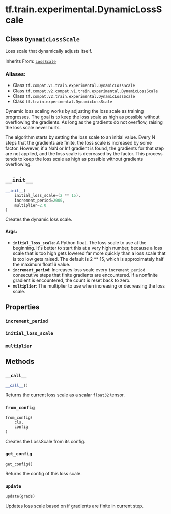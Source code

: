 <div itemscope itemtype="http://developers.google.com/ReferenceObject">
<meta itemprop="name" content="tf.train.experimental.DynamicLossScale" />
<meta itemprop="path" content="Stable" />
<meta itemprop="property" content="increment_period"/>
<meta itemprop="property" content="initial_loss_scale"/>
<meta itemprop="property" content="multiplier"/>
<meta itemprop="property" content="__call__"/>
<meta itemprop="property" content="__init__"/>
<meta itemprop="property" content="from_config"/>
<meta itemprop="property" content="get_config"/>
<meta itemprop="property" content="update"/>
</div>

# tf.train.experimental.DynamicLossScale

## Class `DynamicLossScale`

Loss scale that dynamically adjusts itself.

Inherits From: [`LossScale`](../../../tf/train/experimental/LossScale.md)

### Aliases:

* Class `tf.compat.v1.train.experimental.DynamicLossScale`
* Class `tf.compat.v2.compat.v1.train.experimental.DynamicLossScale`
* Class `tf.compat.v2.train.experimental.DynamicLossScale`
* Class `tf.train.experimental.DynamicLossScale`

<!-- Placeholder for "Used in" -->

Dynamic loss scaling works by adjusting the loss scale as training progresses.
The goal is to keep the loss scale as high as possible without overflowing the
gradients. As long as the gradients do not overflow, raising the loss scale
never hurts.

The algorithm starts by setting the loss scale to an initial value. Every N
steps that the gradients are finite, the loss scale is increased by some
factor. However, if a NaN or Inf gradient is found, the gradients for that
step are not applied, and the loss scale is decreased by the factor. This
process tends to keep the loss scale as high as possible without gradients
overflowing.

<h2 id="__init__"><code>__init__</code></h2>

``` python
__init__(
    initial_loss_scale=(2 ** 15),
    increment_period=2000,
    multiplier=2.0
)
```

Creates the dynamic loss scale.


#### Args:


* <b>`initial_loss_scale`</b>: A Python float.  The loss scale to use at the
  beginning. It's better to start this at a very high number, because a
  loss scale that is too high gets lowered far more quickly than a loss
  scale that is too low gets raised. The default is 2 ** 15, which is
  approximately half the maximum float16 value.
* <b>`increment_period`</b>: Increases loss scale every `increment_period`
  consecutive steps that finite gradients are encountered. If a nonfinite
  gradient is encountered, the count is reset back to zero.
* <b>`multiplier`</b>: The multiplier to use when increasing or decreasing the loss
  scale.



## Properties

<h3 id="increment_period"><code>increment_period</code></h3>




<h3 id="initial_loss_scale"><code>initial_loss_scale</code></h3>




<h3 id="multiplier"><code>multiplier</code></h3>






## Methods

<h3 id="__call__"><code>__call__</code></h3>

``` python
__call__()
```

Returns the current loss scale as a scalar `float32` tensor.


<h3 id="from_config"><code>from_config</code></h3>

``` python
from_config(
    cls,
    config
)
```

Creates the LossScale from its config.


<h3 id="get_config"><code>get_config</code></h3>

``` python
get_config()
```

Returns the config of this loss scale.


<h3 id="update"><code>update</code></h3>

``` python
update(grads)
```

Updates loss scale based on if gradients are finite in current step.




